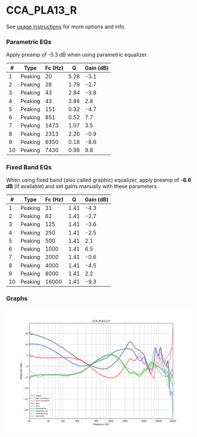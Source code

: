 # CCA_PLA13_R
See [usage instructions](https://github.com/jaakkopasanen/AutoEq#usage) for more options and info.

### Parametric EQs
Apply preamp of -5.3 dB when using parametric equalizer.

|   # | Type    |   Fc (Hz) |    Q |   Gain (dB) |
|-----|---------|-----------|------|-------------|
|   1 | Peaking |        20 | 5.28 |        -3.1 |
|   2 | Peaking |        26 | 1.79 |        -2.7 |
|   3 | Peaking |        43 | 2.84 |        -3.8 |
|   4 | Peaking |        43 | 3.86 |         2.8 |
|   5 | Peaking |       151 | 0.32 |        -4.7 |
|   6 | Peaking |       851 | 0.52 |         7.7 |
|   7 | Peaking |      1473 | 1.07 |         3.5 |
|   8 | Peaking |      2313 | 2.26 |        -0.9 |
|   9 | Peaking |      6350 | 0.18 |        -8.6 |
|  10 | Peaking |      7430 | 0.98 |         9.8 |

### Fixed Band EQs
When using fixed band (also called graphic) equalizer, apply preamp of **-6.6 dB** (if available) and set gains manually with these parameters.

|   # | Type    |   Fc (Hz) |    Q |   Gain (dB) |
|-----|---------|-----------|------|-------------|
|   1 | Peaking |        31 | 1.41 |        -4.3 |
|   2 | Peaking |        62 | 1.41 |        -2.7 |
|   3 | Peaking |       125 | 1.41 |        -3.6 |
|   4 | Peaking |       250 | 1.41 |        -2.5 |
|   5 | Peaking |       500 | 1.41 |         2.1 |
|   6 | Peaking |      1000 | 1.41 |         6.5 |
|   7 | Peaking |      2000 | 1.41 |        -0.6 |
|   8 | Peaking |      4000 | 1.41 |        -4.5 |
|   9 | Peaking |      8000 | 1.41 |         2.2 |
|  10 | Peaking |     16000 | 1.41 |        -9.3 |

### Graphs
![](./CCA_PLA13_R.png)
